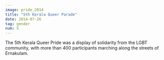 ```yaml
---
image: pride_2014
title: "5th Kerala Queer Parade"
date: 2014-07-26
tag: gender
num: 5
---
```

The 5th Kerala Queer Pride was a display of solidarity from the LGBT community, with
more than 400 participants marching along the streets of Ernakulam.